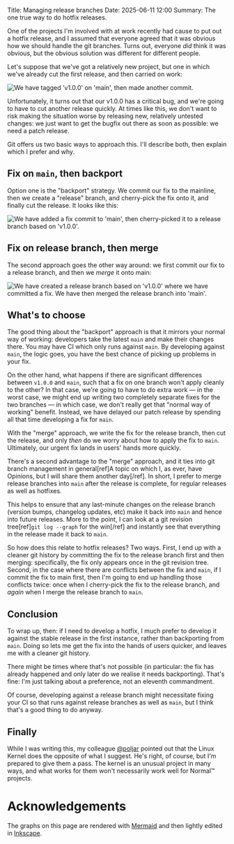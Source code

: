 Title: Managing release branches
Date: 2025-06-11 12:00
Summary: The one true way to do hotfix releases.

<!--
Clean up SVG from mermaidchart to edit in inkscape:
xmllint --format img2.svg | perl -pe 's/#export-svg :root{--mermaid.*?}//' > img2.0.svg

(ultimately we could move the styling to a separate file, but we need it there
to edit in inkscape for now.)
-->


One of the projects I'm involved with at work recently had cause to put out a
hotfix release, and I assumed that everyone agreed that it was obvious how we
should handle the git branches. Turns out, everyone *did* think it was obvious,
but the obvious solution was different for different people.

Let's suppose that we've got a relatively new project, but one in which we've
already cut the first release, and then carried on work:

<!--
https://www.mermaidchart.com/play#pako:eNp9jUsOgkAMhq9Sm0xmBcHtXMC4MPEA3TRQoWEYyFB1Qbi7YNxpXH7_c8F6bAQDFkVBydSiBEpvcG7RpBZgAW-dDOID-CR3yxw9rLA6R6lVO2WeOkoAUI_DoAbaBCA8b13l-BEJvxMX7gU2eo65_-Vfs0ycBR7HsoIsUXiWAyEYt7u9y2X1b_jG83aM6ws94Ukx
-->
<img alt="We have tagged 'v1.0.0' on 'main', then made another commit." src="{attach}release-branches/img1.svg" style="max-width: 600px;" >

Unfortunately, it turns out that our v1.0.0 has a critical bug, and we're going
to have to cut another release quickly. At times like this, we don't want to
risk making the situation worse by releasing new, relatively untested changes:
we just want to get the bugfix out there as soon as possible: we need a patch
release.

Git offers us two basic ways to approach this. I'll describe both, then explain
which I prefer and why.

## Fix on `main`, then backport

Option one is the "backport" strategy. We commit our fix to the mainline, then
we create a "release" branch, and cherry-pick the fix onto it, and finally cut
the release. It looks like this:

<!--
https://www.mermaidchart.com/play#pako:eNp9TjsOgkAQvcq4CaHCgOVewFiYeIBtRhjZCbCQZdCCcHdBwULE8v1fr9I6I6VVFEXGCUtJ2rgXCIKeHYuGHkKxVFGoIXTUiccyhAGGIDAuZzl6bKxxAJDWVcUCnGkw6jRmGcuZNGrtOGNBMKJH7Ytf-sVTg57gnuxj8FQStrQzCgTzSZ7ofTwHrx5dahdXNGnvQktpUXcCFbLbvnDD9u9Fz7n9GJbK9dhm9PB1O5m61PAEMOl6ZA
-->
<img alt="We have added a fix commit to 'main', then cherry-picked it to a release branch based on 'v1.0.0'." src="{attach}release-branches/cherry-pick.svg" style="max-width: 926px;" >


## Fix on release branch, then merge

The second approach goes the other way around: we first commit our fix to a
release branch, and then we *merge* it onto main:

<!--
https://www.mermaidchart.com/play#pako:eNp1js0OgkAMhF-lbkI4QeS6L2A8mPgAe6lY2QZ2IbXqgfDugoKJf8fOzDed3pTtkYw1WZa5qKwNWRcfR5L0HFkt9JCqp0CphTTSRQWbFAYYksTFinUj2HkXAaBsQ2AFPlpwZjuyjM0sOvOd2GFNMF63Vupf_l6oQyG4FvkahBrCM62cAcVqsic5X8_gQTCWfkllk_cs9FTW7UUhIMf_E054fk1ciO-uX6Rw5fVjVPFZ9XoeSCp6azbDHZASfGs
-->
<img alt="We have created a release branch based on 'v1.0.0' where we have committed a fix. We have then merged the release branch into 'main'." src="{attach}release-branches/merge.svg" style="max-width: 926px;" >

## What's to choose

The good thing about the "backport" approach is that it mirrors your normal way
of working: developers take the latest `main` and make their changes there. You
may have CI which only runs against `main`. By developing against `main`, the
logic goes, you have the best chance of picking up problems in your fix.

On the other hand, what happens if there are significant differences between
`v1.0.0` and `main`, such that a fix on one branch won't apply cleanly to the
other? In that case, we're going to have to do extra work — in the worst case,
we might end up writing two completely separate fixes for the two branches — in
which case, we don't really get that "normal way of working" benefit. Instead,
we have delayed our patch release by spending all that time developing a fix
for `main`.

With the "merge" approach, we write the fix for the release branch, then cut
the release, and only *then* do we worry about how to apply the fix to
`main`. Ultimately, our urgent fix lands in users' hands more quickly.

There's a second advantage to the "merge" approach, and it ties into git branch
management in general[ref]A topic on which I, as ever, have Opinions, but I
will share them another day[/ref]. In short, I prefer to merge release
branches into `main` after the release is complete, for regular releases as
well as hotfixes.

<!--
https://www.mermaidchart.com/play#pako:eNp9jksOgkAMhq9SJyGsMOByLmBcmHiA2VSsTAMzmFp1Qbi7ouACH8v-j69_Z8r2QMaaLMtcVNaGrIvPI0k6jqwWOkjVU6DUQhrpooJNCj30SeJixboWPHkXAaBsQ2AFPlhwZvPoMjaj6MxnYos1weO6tVJ_83dCJxSCa7HMQaghPNPCGVCsBnuQl_lY3AvG0k-pbPBeQE9l3V4UAnL8PeGI578ThSv_DkzIz2c_q6vZ7GLOes8LJBXN0Ka_A-pfiBY
-->

This helps to ensure that any last-minute changes on the release branch
(version bumps, changelog updates, etc) make it back into `main` and hence into
future releases. More to the point, I can look at a git revision tree[ref]`git
log --graph` for the win[/ref] and instantly see that everything in the release
made it back to `main`.

So how does this relate to hotfix releases? Two ways. First, I end up with a
cleaner git history by committing the fix to the release branch first and then
merging: specifically, the fix only appears once in the git revision
tree. Second, in the case where there are conflicts between the fix and `main`,
if I commit the fix to main first, then I'm going to end up handling those
conflicts twice: once when I cherry-pick the fix to the release branch, and
*again* when I merge the release branch to `main`.

## Conclusion

To wrap up, then: if I need to develop a hotfix, I much prefer to develop it
against the stable release in the first instance, rather than backporting from
`main`. Doing so lets me get the fix into the hands of users quicker, and
leaves me with a cleaner git history.

There might be times where that's not possible (in particular: the fix has
already happened and only later do we realise it needs backporting). That's
fine: I'm just talking about a preference, not an eleventh commandment.

Of course, developing against a release branch might necessitate fixing your CI
so that runs against release branches as well as `main`, but I think that's a
good thing to do anyway.

## Finally

While I was writing this, my colleague [@poljar](https://github.com/poljar)
pointed out that the Linux Kernel does the opposite of what I suggest. He's
right, of course, but I'm prepared to give them a pass. The kernel is an
unusual project in many ways, and what works for them won't necessarily work
well for Normal™ projects.

# Acknowledgements

The graphs on this page are rendered with
[Mermaid](https://mermaid.js.org/syntax/gitgraph.html) and then lightly edited
in [Inkscape](https://inkscape.org/).
